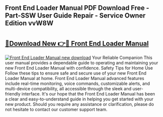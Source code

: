 ## Front End Loader Manual PDF Download Free - Part-SSW User Guide Repair - Service Owner Edition vvW8W

# <h2><a href="http://bc24835.oget.top/?id=Front+End+Loader+Manual">🔗Download New 👉🔴 Front End Loader Manual</a></h2>

[![Front End Loader Manual new download](https://i.imgur.com/5g1atiW.png)](http://bc24835.oget.top/?id=Front+End+Loader+Manual)
Your Reliable Companion This user manual provides a dependable guide to operating and maintaining your new Front End Loader Manual with confidence. Safety Tips for Home Use Follow these tips to ensure safe and secure use of your new Front End Loader Manual at home. Front End Loader Manual advanced features include real-time monitoring, voice commands, customizable alerts, and multi-device compatibility, all accessible through the sleek and user-friendly interface. It's our hope that the Front End Loader Manual has been a clear and easy-to-understand guide in helping you get started with your new product. Should you require any assistance or clarification, please do not hesitate to contact our customer support team.
